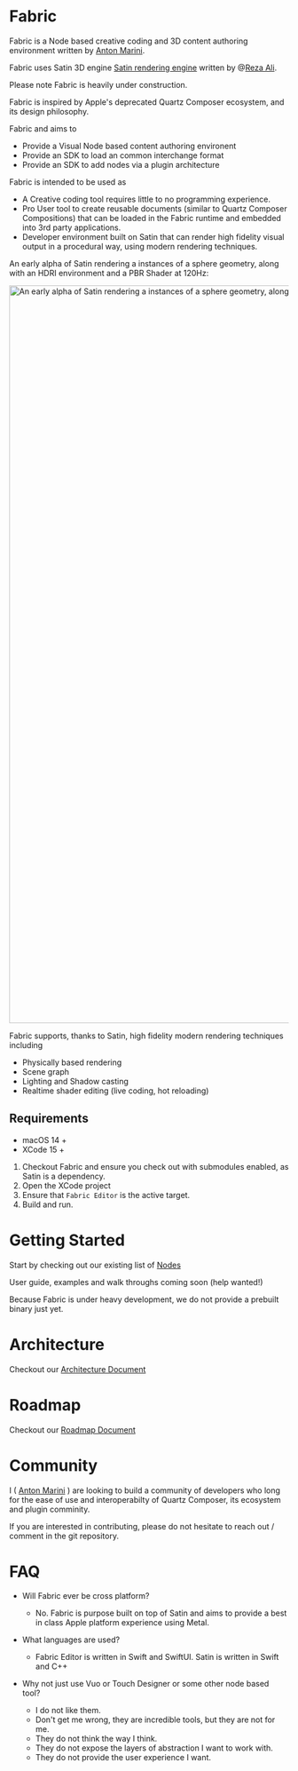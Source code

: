 # Fabric

Fabric is a Node based creative coding and 3D content authoring environment written by [Anton Marini](https://github.com/vade).

Fabric uses Satin 3D engine [Satin rendering engine](https://github.com/Fabric-Project/Satin) written by @[Reza Ali](https://github.com/rezaali). 

Please note Fabric is heavily under construction.

Fabric is inspired by Apple's deprecated Quartz Composer ecosystem, and its design philosophy.

Fabric  and aims to
* Provide a Visual Node based content authoring environent
* Provide an SDK to load an common interchange format
* Provide an SDK to add nodes via a plugin architecture

Fabric is intended to be used as 
* A Creative coding tool requires little to no programming experience.
* Pro User tool to create reusable documents (similar to Quartz Composer Compositions) that can be loaded in the Fabric runtime and embedded into 3rd party applications.
* Developer environment built on Satin that can render high fidelity visual output in a procedural way, using modern rendering techniques.

An early alpha of Satin rendering a instances of a sphere geometry, along with an HDRI environment and a PBR Shader at 120Hz:

<img width="2056" height="1329" alt="An early alpha of Satin rendering a instances of a sphere geometry, along with an HDRI environment and a PBR Shader at 120Hz" src="https://github.com/user-attachments/assets/17d86aab-9995-4ace-b627-ec69c5e7875b" />

<!-- <img width="800" alt="Fabric" src="https://github.com/user-attachments/assets/0c0f3a88-5c22-4ad5-88cb-c05602b548a5" />
<img width="800" alt="Fabric" src="https://github.com/user-attachments/assets/a649647a-a948-460c-827f-09b3fa6b1eee" /> -->

Fabric supports, thanks to Satin, high fidelity modern rendering techniques including

- Physically based rendering
- Scene graph
- Lighting and Shadow casting
- Realtime shader editing (live coding, hot reloading)

## Requirements
- macOS 14 +
- XCode 15 +

1. Checkout Fabric and ensure you check out with submodules enabled, as Satin is a dependency.
2. Open the XCode project
3. Ensure that `Fabric Editor` is the active target.
4. Build and run. 

# Getting Started

Start by checking out our existing list of [Nodes](NODES.md) 

User guide, examples and walk throughs coming soon (help wanted!)

Because Fabric is under heavy development, we do not provide a prebuilt binary just yet. 

# Architecture

Checkout our [Architecture Document ](ARCHITECTURE.md)

# Roadmap

Checkout our [Roadmap Document](ROADMAP.md)

# Community

I ( [Anton Marini](https://github.com/vade) ) are looking to build a community of developers who long for the ease of use and interoperabilty of Quartz Composer, its ecosystem and plugin comminity. 

If you are interested in contributing, please do not hesitate to reach out / comment in the git repository.

# FAQ

- Will Fabric ever be cross platform?
  - No. Fabric is purpose built on top of Satin and aims to provide a best in class Apple platform experience using Metal.

- What languages are used?
  - Fabric Editor is written in Swift and SwiftUI. Satin is written in Swift and C++

- Why not just use Vuo or Touch Designer or some other node based tool?
  - I do not like them.
  - Don't get me wrong, they are incredible tools, but they are not for me. 
  - They do not think the way I think.
  - They do not expose the layers of abstraction I want to work with.
  - They do not provide the user experience I want.












